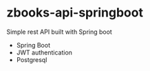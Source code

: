 # zbooks-api-springboot
Simple rest API built with Spring boot
- Spring Boot
- JWT authentication
- Postgresql
